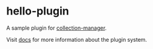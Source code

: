 # hello-plugin

A sample plugin for [collection-manager](https://github.com/FACINGS/collection-manager).

Visit [docs](https://github.com/FACINGS/collection-manager/tree/main/docs/plugins.md) for more information about the plugin system.
